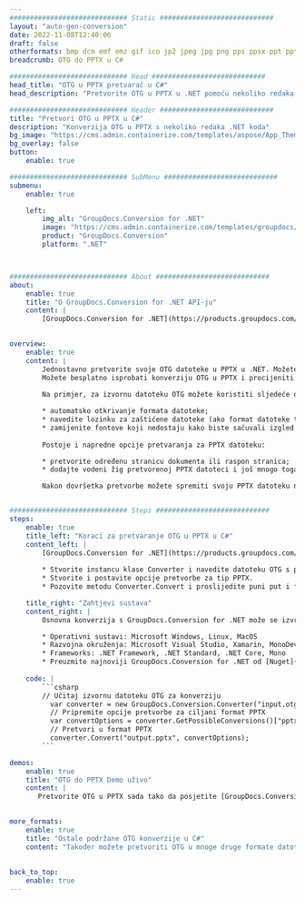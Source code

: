 ```yaml
---
############################# Static ############################
layout: "auto-gen-conversion"
date: 2022-11-08T12:40:06
draft: false
otherformats: bmp dcm emf emz gif ico jp2 jpeg jpg png pps ppsx ppt pptx psb psd svg svgz tga tif tiff webp wmf wmz
breadcrumb: OTG do PPTX u C#

############################# Head ############################
head_title: "OTG u PPTX pretvarač u C#"
head_description: "Pretvorite OTG u PPTX u .NET pomoću nekoliko redaka koda. Koristite GroupDocs Document Conversion API za pretvaranje preko 160 formata datoteka."

############################# Header ############################
title: "Pretvori OTG u PPTX u C#"
description: "Konverzija OTG u PPTX s nekoliko redaka .NET koda"
bg_image: "https://cms.admin.containerize.com/templates/aspose/App_Themes/V3/images/bg/header1.png"
bg_overlay: false
button:
    enable: true

############################# SubMenu ############################
submenu:
    enable: true

    left:
        img_alt: "GroupDocs.Conversion for .NET"
        image: "https://cms.admin.containerize.com/templates/groupdocs/images/product-logos/90x90-noborder/groupdocs-conversion-net.png"
        product: "GroupDocs.Conversion"
        platform: ".NET"



############################# About ############################
about:
    enable: true
    title: "O GroupDocs.Conversion for .NET API-ju"
    content: |
        [GroupDocs.Conversion for .NET](https://products.groupdocs.com/conversion/net/) može se koristiti za pretvaranje Microsoft Worda, Excela, PowerPointa, PDF-a, Visio i drugih formata. GroupDocs.Conversion je samostalni API koji je prikladan za pozadinske i interne sustave gdje su potrebne visoke performanse. Ne ovisi o softveru poput Microsofta ili Open Officea.
    

overview:
    enable: true
    content: |
        Jednostavno pretvorite svoje OTG datoteke u PPTX u .NET. Možete koristiti samo nekoliko C# linija koda na bilo kojoj platformi po vašem izboru kao što su - Windows, Linux, macOS.
        Možete besplatno isprobati konverziju OTG u PPTX i procijeniti kvalitetu rezultata konverzije. Uz jednostavne scenarije konverzije datoteka, možete isprobati naprednije opcije za učitavanje izvorne OTG datoteke i za spremanje izlaznog PPTX rezultata. 
        
        Na primjer, za izvornu datoteku OTG možete koristiti sljedeće opcije učitavanja:

        * automatsko otkrivanje formata datoteke;
        * navedite lozinku za zaštićene datoteke (ako format datoteke to podržava);
        * zamijenite fontove koji nedostaju kako biste sačuvali izgled dokumenta.
        
        Postoje i napredne opcije pretvaranja za PPTX datoteku:

        * pretvorite određenu stranicu dokumenta ili raspon stranica;
        * dodajte vodeni žig pretvorenoj PPTX datoteci i još mnogo toga.

        Nakon dovršetka pretvorbe možete spremiti svoju PPTX datoteku na lokalnu stazu datoteke ili bilo koju pohranu treće strane kao što su FTP, Amazon S3, Google Drive, Dropbox itd. Imajte na umu - da pretvorite OTG u {{ TO}} nema potrebe za instaliranjem bilo kakvog dodatnog softvera - poput MS Officea, Open Officea, Adobe Acrobat Readera itd.


############################# Steps ############################
steps:
    enable: true
    title_left: "Koraci za pretvaranje OTG u PPTX u C#"
    content_left: |
        [GroupDocs.Conversion for .NET](https://products.groupdocs.com/conversion/net/) programerima olakšava pretvaranje OTG datoteke u PPTX s nekoliko redaka koda.
        
        * Stvorite instancu klase Converter i navedite datoteku OTG s punim putem
        * Stvorite i postavite opcije pretvorbe za tip PPTX.
        * Pozovite metodu Converter.Convert i proslijedite puni put i format (PPTX) kao parametar

    title_right: "Zahtjevi sustava"
    content_right: |
        Osnovna konverzija s GroupDocs.Conversion for .NET može se izvršiti u samo nekoliko jednostavnih koraka. Naši API-ji podržani su na svim glavnim platformama i operativnim sustavima. Prije izvršavanja koda u nastavku, provjerite imate li sljedeće preduvjete instalirane na vašem sustavu.

        * Operativni sustavi: Microsoft Windows, Linux, MacOS
        * Razvojna okruženja: Microsoft Visual Studio, Xamarin, MonoDevelop
        * Frameworks: .NET Framework, .NET Standard, .NET Core, Mono
        * Preuzmite najnoviji GroupDocs.Conversion for .NET od [Nuget](https://www.nuget.org/packages/groupdocs.conversion)
         
    code: |
        ```csharp    
        // Učitaj izvornu datoteku OTG za konverziju
          var converter = new GroupDocs.Conversion.Converter("input.otg");
          // Pripremite opcije pretvorbe za ciljani format PPTX
          var convertOptions = converter.GetPossibleConversions()["pptx"].ConvertOptions;
          // Pretvori u format PPTX
          converter.Convert("output.pptx", convertOptions);
        ```

demos:
    enable: true
    title: "OTG do PPTX Demo uživo"
    content: |
       Pretvorite OTG u PPTX sada tako da posjetite [GroupDocs.Conversion App](https://products.groupdocs.app/conversion/family) web mjesto. Online demo ima sljedeće prednosti
          

more_formats:
    enable: true
    title: "Ostale podržane OTG konverzije u C#"
    content: "Također možete pretvoriti OTG u mnoge druge formate datoteka. Pogledajte popis u nastavku."
       
       
back_to_top:
    enable: true
---
```

